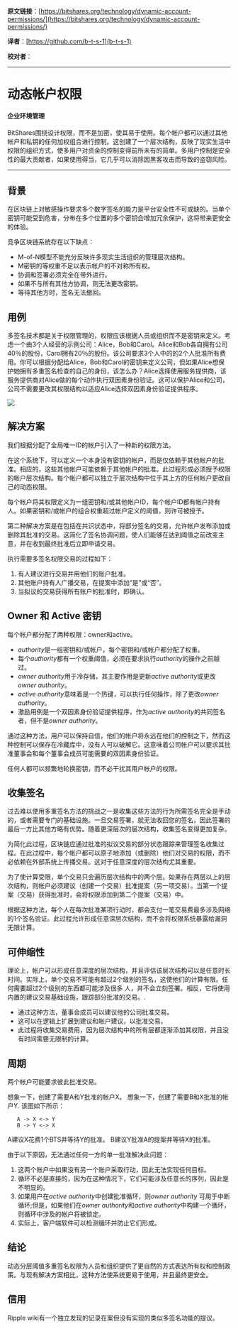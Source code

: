   **原文链接**：[https://bitshares.org/technology/dynamic-account-permissions/](https://bitshares.org/technology/dynamic-account-permissions/)
 
 **译者**：[https://github.com/b-t-s-1](b-t-s-1)
 
 **校对者**： 
  
***    


# 动态帐户权限

#### 企业环境管理

BitShares围绕设计权限，而不是加密，使其易于使用。每个帐户都可以通过其他帐户和私钥的任何加权组合进行控制。这创建了一个层次结构，反映了现实生活中权限的组织方式，使多用户对资金的控制变得前所未有的简单。多用户控制是安全性的最大贡献者，如果使用得当，它几乎可以消除因黑客攻击而导致的盗窃风险。 

***

## 背景

在区块链上对敏感操作要求多个数字签名的能力是平台安全性不可或缺的。当单个密钥可能受到危害，分布在多个位置的多个密钥会增加冗余保护，这将带来更安全的体验。

竞争区块链系统存在以下缺点：

* M-of-N模型不能充分反映许多现实生活组织的管理层次结构。
* M密钥的等权重不足以表示帐户的不对称所有权。
* 协调和签署必须完全在带外进行。
* 如果不与所有其他方协调，则无法更改密钥。
* 等待其他方时，签名无法撤回。

## 用例

多签名技术都是关于权限管理的，权限应该根据人员或组织而不是密钥来定义。考虑一个由3个人经营的示例公司：Alice，Bob和Carol。Alice和Bob各自拥有公司40％的股份，Carol拥有20％的股份。该公司要求3个人中的的2个人批准所有费用。你可以根据分配给Alice，Bob和Carol的密钥来定义公司，但如果Alice想保护她拥有多重签名检查的自己的身份，该怎么办？Alice选择使用服务提供商，该服务提供商对Alice做的每个动作执行双因素身份验证。这可以保护Alice和公司，公司不需要更改其权限结构以适应Alice选择双因素身份验证提供程序。

![](https://bitshares.org/images/dynamic-accounts.png)

## 解决方案

我们根据分配了全局唯一ID的帐户引入了一种新的权限方法。

在这个系统下，可以定义一个本身没有密钥的帐户，而是仅依赖于其他帐户的批准。相应的，这些其他帐户可能依赖于其他帐户的批准。此过程形成必须授予权限的帐户层次结构。每个帐户都可以独立于层次结构中位于其上方的任何帐户更改自己的动态权限。

每个帐户将其权限定义为一组密钥和/或其他帐户ID，每个帐户ID都有帐户持有人。如果密钥和/或帐户的组合权重超过帐户定义的阈值，则许可被授予。

第二种解决方案是在包括在共识状态中，将部分签名的交易，允许帐户发布添加或删除其批准的交易。这简化了签名协调问题，使人们能够在达到阈值之前改变主意，并在收到最终批准后立即申请交易。

执行需要多签名权限交易的过程如下：

1. 有人建议进行交易并用他们的账户批准。
2. 其他账户持有人广播交易，在提案中添加“是”或“否”。
3. 当拟议的交易获得所有账户的批准时，即确认。

## Owner 和 Active 密钥

每个帐户都分配了两种权限：owner和active。

* *authority*是一组密钥和/或帐户，每个密钥和/或帐户都分配了权重。
* 每个*authority*都有一个权重阈值，必须在要求执行*authority*的操作之前越过。
* *owner authority*用于冷存储，其主要作用是更新*active authority*或更改*owner authority*。
* *active authority*意味着是一个热键，可以执行任何操作，除了更改*owner authority*。
* 激励用例是一个双因素身份验证提供程序，作为*active authority*的共同签名者，但不是*owner authority*。

通过这种方法，用户可以保持自信，他们的帐户将永远在他们的控制之下，然而这种控制可以保存在冷藏库中，没有人可以破解它。这意味着公司帐户可以要求其批准董事会和每个董事会成员可能需要的双因素身份验证。

任何人都可以频繁地轮换密钥，而不必干扰其用户帐户的权限。

## 收集签名

过去难以使用多重签名方法的挑战之一是收集这些方法的行为所需签名完全是手动的，或者需要专门的基础设施。一旦交易签署，就无法收回您的签名，因此签署的最后一方比其他方略有优势。随着更深层次的层次结构，收集签名变得更加复杂。

为简化此过程，区块链应通过批准的拟议交易的部分状态跟踪来管理签名收集过程。在此过程中，每个帐户都可以原子地添加（或删除）他们对交易的权限，而不必依赖在外部系统上传播交易。这对于任意深度的层次结构尤其重要。

为了使计算受限，单个交易只会遍历层次结构中的两个层。如果存在两层以上的层次结构，则帐户必须建议（创建一个交易）批准提案（另一项交易）。当第一个提案（交易）获得批准时，会将权限添加到第二个提案（交易）中。

根据这种方法，每个人在每次批准某项行动时，都会支付一笔交易费最多涉及网络的1个签名验证。此过程允许形成任意深层次结构，而不会将权限系统暴露给漏洞无限计算。

## 可伸缩性

理论上，帐户可以形成任意深度的层次结构，并且评估该层次结构可以是任意时长时间。实际上，单个交易不可能有超过2个级别的签名，这使他们的计算有限。任何需要超过2个级别的东西都可能涉及很多
人，并不会立刻签署。相反，它将使用内置的建议交易基础设施，跟踪部分批准的交易。.

* 通过这种方法，董事会成员可以建议他的公司批准交易。
* 这可以在逻辑上扩展到建议和帐户建议，以批准交易。
* 此过程将收集交易费用，因为层次结构中的所有层都逐渐添加其权限，并且没有时间需要无限制的计算。

## 周期

两个帐户可能要求彼此批准交易。

想象一下，创建了需要A和Y批准的帐户X。
想象一下，创建了需要B和X批准的帐户Y.
该图如下所示：

```
   A -> X <-> Y
   B -> Y <-> X
```

A建议X花费1个BTS并等待Y的批准。
B建议Y批准A的提案并等待X的批准。

由于以下原因，无法通过任何一方的单一批准解决此问题：

1. 这两个账户中如果没有另一个账户采取行动，因此无法实现任何目标。
2. 循环不必是直接的，因为在这种情况下，它们可能涉及任意长的序列，因此是不明显的。
3. 如果用户在*active authority*中创建批准循环，则*owner authority* 可用于中断循环;但是，如果他们在*owner authority*和*active authority*中构建一个循环，则循环中涉及的帐户将被锁定。
4. 实际上，客户端软件可以检测循环并防止它们形成。


## 结论

动态分层阈值多重签名权限为人员和组织提供了更自然的方式表达所有权和控制政策。与现有解决方案相比，这种方法使系统更易于使用，并且最终更安全。

## 信用

Ripple wiki有一个独立发现的记录在案但没有实现的类似多签名功能的提议。



